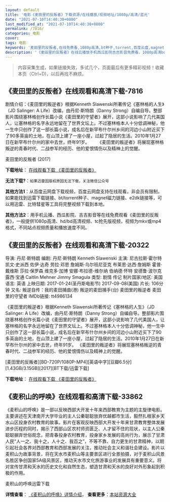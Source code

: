 ```yaml
---
layout: default
title: '电影《麦田里的反叛者》下载资源/在线播放/视频地址/1080p/高清/蓝光'
date: "2021-07-10T14:40:30+0800"
last_modified_at: "2021-07-10T14:40:30+0800"
permalink: /7816/
categories: 电影
cover:
tags: 电影
keywords: '麦田里的反叛者,在线免费看,1080p高清,bt种子,torrent,百度云盘,magnet,磁力链,迅雷下载资源'
description: '《麦田里的反叛者》在线云播放手机西瓜影院吉吉影音免费看，1080p高清bd/hd未删减完整版和tc抢先枪版，mkv/mp4格式，附带bt/torrent种子、magnet/磁力链、百度云盘、网盘资源迅雷下载链接'
---
```


>内容采集生成，如果链接失效，多试几个，页面最后有更多精彩视频！收藏本页（Ctrl+D)，以后再找不麻烦。


## 《麦田里的反叛者》在线观看和高清下载-7816

剧情介绍：《麦田里的叛逆者》根据Kenneth Slawenski所著传记《塞林格的人生》（JD Salinger: A Life）改编，由丹尼·斯特朗（Danny Strong）自编自导。整部影片围绕塞林格创作长篇小说《麦田里的守望者》展开，这部小说影响了几代美国人，让塞林格的名字永远地留在了世界文坛上。不过塞林格本人十分低调神秘，他一生中只创作了这一部长篇小说，成名后在新罕布什尔州乡间的河边小山附近买下了90多英亩的土地，在山顶上建了一座小屋，过起了隐居的生活。2010年1月27日在新罕布什尔州的家中去世，终年91岁。 　　《麦田里的叛逆者》将展现塞林格叛逆的青春时代、二战参军的经历、他的爱恨情伤以及精神上的觉醒。


麦田里的反叛者 (2017)

**下载地址**： [在线观看下载 《麦田里的反叛者》](https://www.btbtdy.me/btdy/dy12179.html) 


**无法下载?**：`如果迅雷因版权原因无法下载，关注微信公众号 `

**其他方法1**：从百度云网盘下载视频，百度云网盘支持在线观看，非会员有限制，如果能找到迅雷下载链接、bt/torrent种子、magnet磁力链接、e2dk链接等，可以用迅雷、比特彗星等工具将完整视频下载到本地。

**其他方法2**：用手机云播、西瓜影院、吉吉影音等在线免费观看《麦田里的反叛者》，一般提供1080p高清、hd/bd高清视频、tc抢先版视频，视频为mkv或mp4格式，不同站点视频质量和播放速度不同。


## 《麦田里的反叛者》在线观看和高清下载-20322

导演: 丹尼·斯特朗 编剧: 丹尼·斯特朗 Kenneth Slawenski 主演: 尼古拉斯·霍尔特 凯文·史派西 佐伊·达奇 劳拉·邓恩 詹姆斯·乌尔班尼亚克 布莱恩·达西·詹姆斯 霍普·戴维斯 莎拉·保罗森 维克多·加博 安娜·布拉德-维尔纳 伯纳德·怀特 安德鲁·波尔克 露西·宝通 Caitlin Mehner Jimmy Smagula 类型: 剧情 传记 制片国家/地区: 美国 语言: 英语 上映日期: 2017-01-24(圣丹斯电影节) 2017-09-08(美国) 片长: 106分钟 又名: 叛逆自传：我的麦田捕曲(港) 叛逆的麦田捕手(台) 麦田里的叛逆者 麦田里的守望者 IMDb链接: tt4986134

《麦田里的叛逆者》根据Kenneth Slawenski所著传记《塞林格的人生》（JD Salinger: A Life）改编，由丹尼·斯特朗（Danny Strong）自编自导。整部影片围绕塞林格创作长篇小说《麦田里的守望者》展开，这部小说影响了几代美国人，让塞林格的名字永远地留在了世界文坛上。不过塞林格本人十分低调神秘，他一生中只创作了这一部长篇小说，成名后在新罕布什尔州乡间的河边小山附近买下了90多英亩的土地，在山顶上建了一座小屋，过起了隐居的生活。2010年1月27日在新罕布什尔州的家中去世，终年91岁。 《麦田里的叛逆者》将展现塞林格叛逆的青春时代、二战参军的经历、他的爱恨情伤以及精神上的觉醒。


[麦田里的反叛者][BD-720P/1080P-MP4][英语中字][豆瓣6.5分][1.43GB/3.15GB][2017][BT下载/迅雷下载]

**下载地址**： [在线观看下载 《麦田里的反叛者》](https://www.btdx8.com/torrent/mtldfpz_2017.html) 


## 《麦积山的呼唤》在线观看和高清下载-33862

《麦积山的呼唤》是一部以反映西部大开发十年来西部教育为主题的主旋律电影。主要讲述在天津南开大学毕业的主人公秦聪聪放弃优越都市生活，毅然扎根家乡天水山区投身农村教育的故事。影片在客观反映西部大开发十年来甘肃教育整体发展进步历程的同时，揭示了西部山区农村师资匮乏、人才留不住的现状，以主人公秦聪聪摒弃世俗观念，把青春投身农村教育，投身家乡发展的高尚行为，展示了甘肃人民&ldquo;人一之、我十之，人十之、我百之”，不等不靠、自力更生的甘肃精神，以期引起社会各界对西部教育和西部发展的关注，推动社会主义和谐社会建设。影片以麦积山为故事背景，将在天水市麦积山等主要景区进行全景拍摄，对于麦积山风景名胜区争创国家5A级风景区，推动天水市文化旅游事业的发展具有重要意义。将对宣传甘肃和天水的历史文化和自然生态，塑造甘肃和天水的良好对外形象起到积极的作用。


麦积山的呼唤迅雷下载

**详情查看**： [《麦积山的呼唤》详情介绍](/movie/33862/)， **查看更多**：[本站资源大全](/movie/t/all/)

